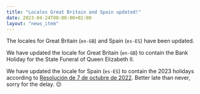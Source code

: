 ```yaml
---
title: "Locales Great Britain and Spain updated!"
date: 2023-04-24T00:00:00+02:00
layout: "news_item"
---
```


The locales for Great Britain (`en-GB`) and Spain (`es-ES`) have been updated.
<!--more-->
We have updated the locale for Great Britain (`en-GB`) to contain the Bank Holiday for the State Funeral of Queen Elizabeth II.

We have updated the locale for Spain (`es-ES`) to contain the 2023 holidays according to [Resolución de 7 de octubre de 2022](https://www.boe.es/eli/es/res/2022/10/07/(2)).
Better late than never, sorry for the delay. 😔
